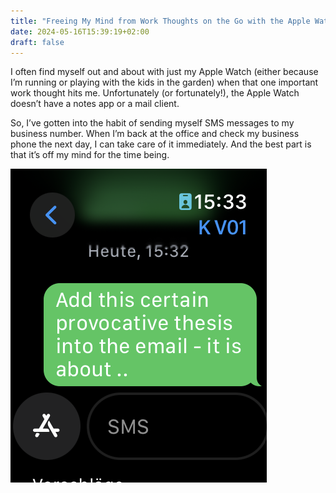 ```yaml
---
title: "Freeing My Mind from Work Thoughts on the Go with the Apple Watch"
date: 2024-05-16T15:39:19+02:00
draft: false
---
```


I often find myself out and about with just my Apple Watch (either because I’m running or playing with the kids in the garden) when that one important work thought hits me. Unfortunately (or fortunately!), the Apple Watch doesn’t have a notes app or a mail client.

So, I’ve gotten into the habit of sending myself SMS messages to my business number. When I’m back at the office and check my business phone the next day, I can take care of it immediately. And the best part is that it’s off my mind for the time being.

![](watch.png)
